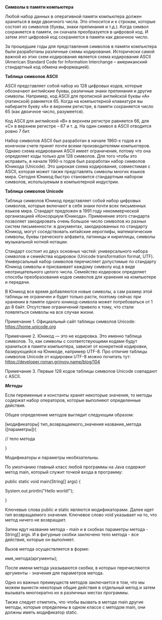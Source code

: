 **Символы в памяти компьютера**

Любой набор данных в оперативной памяти компьютера должен храниться в виде двоичного числа. Это относится и к строкам, которые состоят из символов (буквы, знаки препинания и т.д.). Когда символ сохраняется в памяти, он сначала преобразуется в цифровой код. И затем этот цифровой код сохраняется в памяти как двоичное число.

За прошедшие годы для представления символов в памяти компьютера были разработаны различные схемы кодирования. Исторически самой важной из этих схем кодирования является схема кодирования ASCII (American Standard Code for Information Interchange – американский стандартный код обмена информацией).

**Таблица символов ASCII**

ASCII представляет собой набор из 128 цифровых кодов, которые обозначают английские буквы, различные знаки препинания и другие символы. Например, код ASCII для прописной английской буквы «А» (латинской) равняется 65. Когда на компьютерной клавиатуре вы набираете букву «А» в верхнем регистре, в памяти сохраняется число 65 (как двоичное число, разумеется).

Код ASCII для английской «В» в верхнем регистре равняется 66, для «С» в верхнем регистре – 67 и т. д. На один символ в ASCII отводится ровно 7 бит.

Набор символов ASCII был разработан в начале 1960-х годов и в конечном счете принят почти всеми производителями компьютеров. Однако схема кодирования ASCII имеет ограничения, потому что она определяет коды только для 128 символов. Для того чтобы это исправить, в начале 1990-х годов был разработан набор символов Юникода (Unicode). Это широкая схема кодирования, совместимая с ASCII, которая может также представлять символы многих языков мира. Сегодня Юникод быстро становится стандартным набором символов, используемым в компьютерной индустрии.

**Таблица символов Unicode**


Таблица символов Юникод представляет собой набор цифровых символов, которые включают в себя знаки почти всех письменных языков мира. Стандарт предложен в 1991 году некоммерческой организацией «Консорциум Юникода». Применение этого стандарта позволяет закодировать очень большое число символов из разных систем письменности: в документах, закодированных по стандарту Юникод, могут соседствовать китайские иероглифы, математические символы, буквы греческого алфавита, латиницы и кириллицы, символы музыкальной нотной нотации.

Стандарт состоит из двух основных частей: универсального набора символов и семейства кодировок (Unicode transformation format, UTF). Универсальный набор символов перечисляет допустимые по стандарту Юникод символы и присваивает каждому символу код в виде неотрицательного целого числа. Семейство кодировок определяет способы преобразования кодов символов для хранения на компьютере и передачи.

В Юникод все время добавляются новые символы, а сам размер этой таблицы не ограничен и будет только расти, поэтому сейчас при хранении в памяти одного юникод-символа может потребоваться от 1 до 8 байт. Отсутствие ограничений привело к тому, что стали появляться символы на все случаи жизни.

Примечание 1. Официальный сайт таблицы символов Unicode: https://home.unicode.org

Примечание 2. Юникод — это не кодировка. Это именно таблица символов. То, как символы с соответствующими кодами будут храниться в памяти компьютера, зависит от конкретной кодировки, базирующейся на Юникоде, например UTF-8. Про отличие таблицы символов Unicode от кодировки UTF-8 можно почитать тут: https://developer.roman.grinyov.name/blog/104

Примечание 3. Первые 128 кодов таблицы символов Unicode совпадают с ASCII.

  
  
  
***Методы***

Если переменные и константы хранят некоторые значения, то методы содержат  набор операторов, которые выполняют определенные действия.

Общее определение методов выглядит следующим образом:

[модификаторы] тип_возвращаемого_значения название_метода ([параметры]){

// тело метода

}

Модификаторы и параметры необязательны.

По умолчанию главный класс любой программы на Java содержит метод main, который служит точкой входа в программу:

public static void main(String[] args) {

System.out.println("Hello world!");

}

Ключевые слова public и static являются модификаторами. Далее идет тип возвращаемого значения. Ключевое слово void указывает на то, что метод ничего не возвращает.

Затем идут название метода - main и в скобках параметры метода - String[] args. И в фигурные скобки заключено тело метода - все действия, которые он выполняет.

Вызов метода осуществляется в форме:

имя_метода(аргументы);

После имени метода указываются скобки, в которых перечисляются аргументы - значения для параметров метода.

Одно из важных преимуществ методов заключается в том, что  мы можем вынести некоторые общие действия в отдельный метод и затем вызывать многократно их в различных местах программы.

Также следует отметить, что чтобы вызвать в методе main другие методы, которые определены в одном классе с методом main, они должны иметь модификатор static.